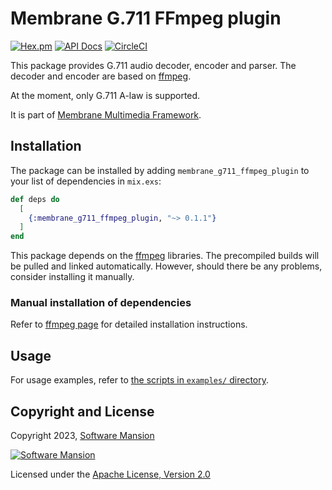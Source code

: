# Membrane G.711 FFmpeg plugin

[![Hex.pm](https://img.shields.io/hexpm/v/membrane_g711_ffmpeg_plugin.svg)](https://hex.pm/packages/membrane_g711_ffmpeg_plugin)
[![API Docs](https://img.shields.io/badge/api-docs-yellow.svg?style=flat)](https://hexdocs.pm/membrane_g711_ffmpeg_plugin)
[![CircleCI](https://circleci.com/gh/jellyfish-dev/membrane_g711_ffmpeg_plugin.svg?style=svg)](https://circleci.com/gh/jellyfish-dev/membrane_g711_ffmpeg_plugin)

This package provides G.711 audio decoder, encoder and parser. The decoder and encoder are based on [ffmpeg](https://www.ffmpeg.org).

At the moment, only G.711 A-law is supported.

It is part of [Membrane Multimedia Framework](https://membrane.stream).

## Installation

The package can be installed by adding `membrane_g711_ffmpeg_plugin` to your list of dependencies in `mix.exs`:

```elixir
def deps do
  [
    {:membrane_g711_ffmpeg_plugin, "~> 0.1.1"}
  ]
end
```

This package depends on the [ffmpeg](https://www.ffmpeg.org) libraries. The precompiled builds will be pulled and linked automatically. However, should there be any problems, consider installing it manually.

### Manual installation of dependencies

Refer to [ffmpeg page](https://www.ffmpeg.org) for detailed installation instructions.

## Usage

For usage examples, refer to [the scripts in `examples/` directory](https://github.com/jellyfish-dev/membrane_g711_ffmpeg_plugin/tree/main/examples/).

## Copyright and License

Copyright 2023, [Software Mansion](https://swmansion.com/?utm_source=git&utm_medium=readme&utm_campaign=membrane_template_plugin)

[![Software Mansion](https://logo.swmansion.com/logo?color=white&variant=desktop&width=200&tag=membrane-github)](https://swmansion.com/?utm_source=git&utm_medium=readme&utm_campaign=membrane_template_plugin)

Licensed under the [Apache License, Version 2.0](LICENSE)
